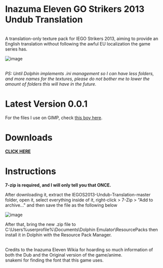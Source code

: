 # Inazuma Eleven GO Strikers 2013 Undub Translation
<br>A translation-only texture pack for IEGO Strikers 2013, aiming to provide an English translation without following the awful EU localization the game series has.

![image](https://user-images.githubusercontent.com/27028529/73560671-23564300-4436-11ea-9152-3eda17186d4f.png)

<br><i>PS: Until Dolphin implements .ini management so I can have less folders, and more names for the textures, please do not bother me to lower the amount of folders this will have in the future.</i>

# Latest Version 0.0.1

For the files I use on GIMP, check [this boy here](https://github.com/AkiraJkr/Inazuma-Eleven-GO-Strikers-2013-English-Translation-Project-Files).

# Downloads

**[CLICK HERE](https://github.com/AkiraJkr/IEGOS2013-Undub-Translation/wiki/Download-Mirrors)**

# Instructions

<b>7-zip is required, and I will only tell you that ONCE.</b>


After downloading it, extract the IEGOS2013-Undub-Translation-master folder, open it, select everything inside of it, right-click > 7-Zip > "Add to archive..." and then save the file as the following below

![image](https://user-images.githubusercontent.com/27028529/73568835-f14ddc80-4447-11ea-8bc6-78b282d9e60d.png)

After that, bring the new .zip file to C:\Users\%userprofile%\Documents\Dolphin Emulator\ResourcePacks then install it in Dolphin with the Resource Pack Manager.


<br>Credits to the Inazuma Eleven Wikia for hoarding so much information of both the Dub and the Original version of the game/anime.
<br>snakemi for finding the font that this game uses.